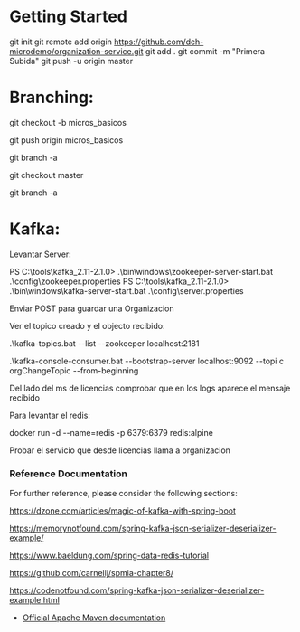 # Getting Started
git init
git remote add origin https://github.com/dch-microdemo/organization-service.git
git add .
git commit -m "Primera Subida"
git push -u origin master

# Branching:

git checkout -b micros_basicos

git push origin micros_basicos

git branch -a

git checkout master

git branch -a

# Kafka:

Levantar Server:

PS C:\tools\kafka_2.11-2.1.0> .\bin\windows\zookeeper-server-start.bat .\config\zookeeper.properties 
PS C:\tools\kafka_2.11-2.1.0> .\bin\windows\kafka-server-start.bat .\config\server.properties 

Enviar POST para guardar una Organizacion

Ver el topico creado y el objecto recibido:

.\kafka-topics.bat --list --zookeeper localhost:2181

.\kafka-console-consumer.bat --bootstrap-server localhost:9092 --topi
c orgChangeTopic --from-beginning

Del lado del ms de licencias comprobar que en los logs aparece el mensaje recibido

Para levantar el redis:

docker run -d --name=redis -p 6379:6379 redis:alpine

Probar el servicio que desde licencias llama a organizacion


### Reference Documentation
For further reference, please consider the following sections:

https://dzone.com/articles/magic-of-kafka-with-spring-boot

https://memorynotfound.com/spring-kafka-json-serializer-deserializer-example/

https://www.baeldung.com/spring-data-redis-tutorial

https://github.com/carnellj/spmia-chapter8/

https://codenotfound.com/spring-kafka-json-serializer-deserializer-example.html

* [Official Apache Maven documentation](https://maven.apache.org/guides/index.html)


